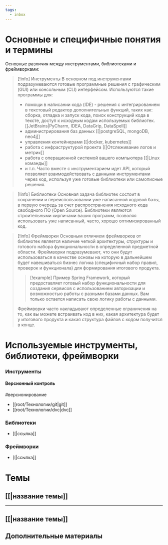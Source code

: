```yaml
---
tags:
  - inbox
---
```

# Основные и специфичные понятия и термины
Основные различия между инструментами, библиотеками и фреймворками:

>[!info] Инструменты
> В основном под инструментами подразумеваются готовые программные решения с графическим (GUI) или консольным (CLI) интерфейсом.  Используются такие программы для:
> - помощи в написании кода (IDE)  - решения с интегрированием в текстовый редактор дополнительных функций, таких как: сборка, отладка и запуск кода, поиск конструкций кода в тексте, доступ к исходным кодам используемых библиотек.  [[JetBrains|PyCharm, IDEA, DataGrip, DataSpell]] 
> - администрирования баз данных [[|postgreSQL, mongoDB, neo4j]]
> - управления контейнерами [[|docker, kubernetes]]
> - работа с инфраструктурой проекта [[|Отслеживание логов и метрик]]
> - работа с операционной системой вашего компьютера [[|Linux команды]]
> - и т.п.
> Часто вместе с инструментарием идет API, который позволяет взаимодействовать с данными инструментами через код, используя уже готовые библиотеки или самописные решения. 

>[!info] Библиотеки
>Основная задача библиотек состоит в сохранении и переиспользовании уже написанной кодовой базы, в первую очередь за счет распространения исходного кода свободного ПО (Open Source).  Библиотеки являются строительными кирпичами ваших программ, позволяя использовать уже написанный, часто, хорошо оптимизированный код.

>[!info] Фреймворки
>Основным отличием фреймворков от библиотек является наличие четкой архитектуры, структуры и готового набора функциональности в определенной предметной области. Фреймворки подразумевают, что они будут использоваться в качестве основы на которую в дальнейшем будет навешиваться бизнес логика (специфичный набор правил, проверок и функционала) для формирования итогового продукта. 
>>[!example] Пример
>>Spring Framework, который предоставляет готовый набор функциональности для создания сервисов с использованием авторизации и возможностью работы с разными базами данных. Вам только остается написать свою логику работы с данными.
>
>Фреймворки часто накладывают определенные ограничения на то, как вы можете встраивать код в них, какая архитектура будет у итогового продукта и какая структура файлов с кодом получится в конце.
# Используемые инструменты, библиотеки, фреймворки

### Инструменты
#### Версионный контроль
#версионирование 
- [[root/Технологии/git|git]]
- [[root/Технологии/dvc|dvc]]

### Библиотеки
-  [[|ссылка]]
### Фреймворки
-  [[|ссылка]]

# Темы

## [[|название темы]]

---
## [[|название темы]]


## Дополнительные материалы
 
